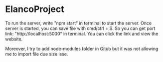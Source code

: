 # ElancoProject

To run the server, write "npm start" in terminal to start the server. 
Once server is started, you can save file with cmd/ctrl + S.
So you can get port link: "http://localhost:5000" in terminal.
You can click the link and view the website.

Moreover, I try to add node-modules folder in Gitub but it was not allowing me to import file due size isse.
